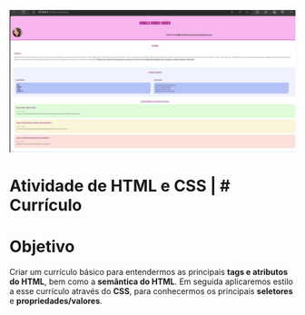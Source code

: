 ![Imagem de Capa](assets/img/imagem-de-capa.png)

# Atividade de HTML e CSS | # Currículo

# Objetivo

Criar um currículo básico para entendermos as principais **tags e atributos do HTML**, bem como a **semântica do HTML**. Em seguida aplicaremos estilo a esse currículo através do **CSS**, para conhecermos os principais **seletores** e **propriedades/valores**.

